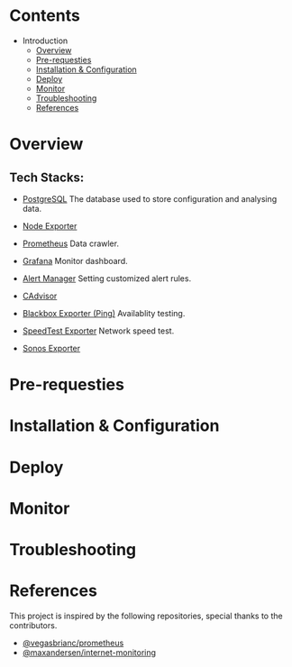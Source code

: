 # Contents

- Introduction
  - [Overview](#overview)
  - [Pre-requesties](#pre-requesties)
  - [Installation & Configuration](#installation-&-configuration)
  - [Deploy](#deploy)
  - [Monitor](#monitor)
  - [Troubleshooting](#troubleshooting)
  - [References](#references)

# Overview

## Tech Stacks:
- [PostgreSQL](#)
  The database used to store configuration and analysing data.
- [Node Exporter](#)
  
- [Prometheus](#)
  Data crawler.
- [Grafana](#)
  Monitor dashboard.
- [Alert Manager](#)
  Setting customized alert rules.
- [CAdvisor](#)
  
- [Blackbox Exporter (Ping)](#)
  Availablity testing.
- [SpeedTest Exporter](#)
  Network speed test.
- [Sonos Exporter](#)
  
# Pre-requesties

# Installation & Configuration

# Deploy

# Monitor

# Troubleshooting

# References
This project is inspired by the following repositories, special thanks to the contributors.
- [@vegasbrianc/prometheus](#https://github.com/vegasbrianc/prometheus/)
- [@maxandersen/internet-monitoring](#https://github.com/maxandersen/internet-monitoring/)